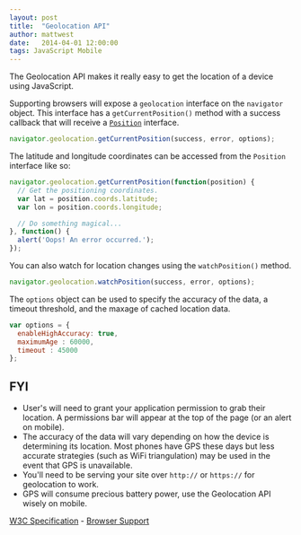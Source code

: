 ```yaml
---
layout: post
title:  "Geolocation API"
author: mattwest
date:   2014-04-01 12:00:00
tags: JavaScript Mobile
---
```


The Geolocation API makes it really easy to get the location of a device using JavaScript.

Supporting browsers will expose a `geolocation` interface on the `navigator` object. This interface has a `getCurrentPosition()` method with a success callback that will receive a [`Position`](http://www.w3.org/TR/geolocation-API/#position_interface) interface.  

```js
navigator.geolocation.getCurrentPosition(success, error, options);
```

The latitude and longitude coordinates can be accessed from the `Position` interface like so:

```js
navigator.geolocation.getCurrentPosition(function(position) {  
  // Get the positioning coordinates.  
  var lat = position.coords.latitude;  
  var lon = position.coords.longitude;  

  // Do something magical...  
}, function() {  
  alert('Oops! An error occurred.');  
});
```

You can also watch for location changes using the `watchPosition()` method.

```js
navigator.geolocation.watchPosition(success, error, options);
```

The `options` object can be used to specify the accuracy of the data, a timeout threshold, and the maxage of cached location data.

```js
var options = {
  enableHighAccuracy: true,
  maximumAge : 60000,
  timeout : 45000
};
```

## FYI

* User's will need to grant your application permission to grab their location. A permissions bar will appear at the top of the page (or an alert on mobile).
* The accuracy of the data will vary depending on how the device is determining its location. Most phones have GPS these days but less accurate strategies (such as WiFi triangulation) may be used in the event that GPS is unavailable.
* You'll need to be serving your site over `http://` or `https://` for geolocation to work.
* GPS will consume precious battery power, use the Geolocation API wisely on mobile.

[W3C Specification](http://www.w3.org/TR/geolocation-API/) - [Browser Support](http://caniuse.com/#feat=geolocation)
